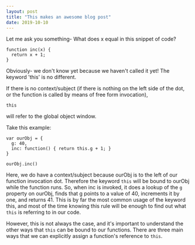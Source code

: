 ```yaml
---
layout: post
title: "This makes an awesome blog post"
date: 2019-10-10
---
```

Let me ask you something- What does x equal in this snippet of code?
```
function inc(x) {
  return x + 1;
}
```
Obviously- we don't know yet because we haven't called it yet! The keyword 'this'
is no different.

If there is no context/subject (if there is nothing on the left
side of the dot, or the function is called by means of free form invocation),
```
this
```
will refer to the global object window.

Take this example:

```
var ourObj = {
  g: 40,
  inc: function() { return this.g + 1; }
}

ourObj.inc()
```
Here, we do have a context/subject because ourObj is to the left of our function invocation
dot. Therefore the keyword ```this``` will be bound to ourObj while the function runs.
So, when inc is invoked, it does a lookup of the ```g``` property on ourObj, finds
that g points to a value of 40, increments it by one, and returns 41. This is by far
the most common usage of the keyword this, and most of the time knowing this rule
will be enough to find out what ```this``` is referring to in our code.

However, this is not always the case, and it's important to understand the other ways
that ```this``` can be bound to our functions. There are three main ways that we can
explicitly assign a function's reference to ```this```.
